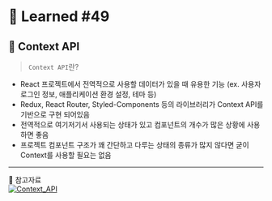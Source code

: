 # 🌟 Learned #49

## 🔶 Context API

> `Context API`란?

- React 프로젝트에서 전역적으로 사용할 데이터가 있을 때 유용한 기능
  (ex. 사용자 로그인 정보, 애플리케이션 환경 설정, 테마 등)
- Redux, React Router, Styled-Components 등의 라이브러리가 Context API를 기반으로 구현 되어있음
- 전역적으로 여기저기서 사용되는 상태가 있고 컴포넌트의 개수가 많은 상황에 사용하면 좋음
- 프로젝트 컴포넌트 구조가 꽤 간단하고 다루는 상태의 종류가 많지 않다면 굳이 Context를 사용할 필요는 없음

---

💟 참고자료
<br>
[![Context_API](https://img.shields.io/badge/Context_API-E8E8E8.svg?style=for-the-badge&logo=Context_API&logoColor=white)](https://delay100.tistory.com/55)
